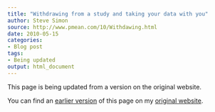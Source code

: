 ```yaml
---
title: "Withdrawing from a study and taking your data with you"
author: Steve Simon
source: http://www.pmean.com/10/Withdawing.html
date: 2010-05-15
categories:
- Blog post
tags:
- Being updated
output: html_document
---
```


This page is being updated from a version on the original website.

<!---More--->

You can find an [earlier version][sim1] of this page on my [original website][sim2].

[sim1]: http://www.pmean.com/10/Withdawing.html
[sim2]: http://www.pmean.com/original_site.html
